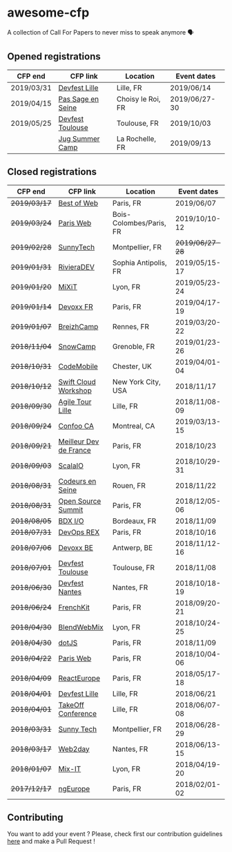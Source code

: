 # awesome-cfp
A collection of Call For Papers to never miss to speak anymore 🗣

## Opened registrations

| CFP end    | CFP link                                                   | Location     | Event dates   |
| ---------- | ---------------------------------------------------------- | ------------ | ------------- |
| 2019/03/31 | [Devfest Lille](https://conference-hall.io/public/event/6HVEO4aISYO7ctNdOIWx) | Lille, FR | 2019/06/14 |
| 2019/04/15 | [Pas Sage en Seine](https://cfh.passageenseine.fr/) | Choisy le Roi, FR | 2019/06/27-30 |
| 2019/05/25 | [Devfest Toulouse](https://conference-hall.io/public/event/HJRThubF4uYPkb7jSUxi) | Toulouse, FR | 2019/10/03 |
|            | [Jug Summer Camp]() | La Rochelle, FR | 2019/09/13 |

## Closed registrations

| CFP end        | CFP link                                                                      | Location        | Event dates   |
| -------------- | ----------------------------------------------------------------------------- | --------------- | ------------- |
| ~~2019/03/17~~ | [Best of Web](https://checkout.eventlama.com/#/events/best-of-web-2019/cfp) | Paris, FR | 2019/06/07 |
| ~~2019/03/24~~ | [Paris Web](https://appel.paris-web.fr/) | Bois-Colombes/Paris, FR | 2019/10/10-12 |
| ~~2019/02/28~~ | [SunnyTech](https://conference-hall.io/public/event/dWsbvnSTdg5v1pxwKhLM) | Montpellier, FR | ~~2019/06/27-28~~ |
| ~~2019/01/31~~ | [RivieraDEV](https://rivieradev-db8f5.firebaseapp.com/public/event/MdKOzN5iWpoAWLEaTX8M) | Sophia Antipolis, FR | 2019/05/15-17 |
| ~~2019/01/20~~ | [MiXiT](https://sessionize.com/mixit19/) | Lyon, FR | 2019/05/23-24 |
| ~~2019/01/14~~ | [Devoxx FR](https://cfp.devoxx.fr/) | Paris, FR | 2019/04/17-19 |
| ~~2019/01/07~~ | [BreizhCamp](https://breizhcamp.cfp.io/) | Rennes, FR | 2019/03/20-22 |
| ~~2018/11/04~~ | [SnowCamp](https://www.papercall.io/snowcamp-2019)         | Grenoble, FR | 2019/01/23-26 |
| ~~2018/10/31~~ | [CodeMobile](http://www.codemobile.co.uk/call-for-speakers/)| Chester, UK | 2019/04/01-04 |
| ~~2018/10/12~~ | [Swift Cloud Workshop](https://docs.google.com/forms/d/e/1FAIpQLSc8JXEgpGxCfMct6Xfcqa8tIa-2yDmbcy5yNSE3K5BWv1iUjQ/viewform) | New York City, USA | 2018/11/17 |
| ~~2018/09/30~~ | [Agile Tour Lille](http://2018.agiletour-lille.org/cfp/)   | Lille, FR    | 2018/11/08-09 |
| ~~2018/09/24~~ | [Confoo CA](https://confoo.ca/fr/yul2019/call-for-papers)  | Montreal, CA | 2019/03/13-15 |
| ~~2018/09/21~~ | [Meilleur Dev de France](https://www.papercall.io/mdf2018) | Paris, FR    | 2018/10/23    |
| ~~2018/09/03~~ | [ScalaIO](https://cfp.scala.io/)                                              | Lyon, FR        | 2018/10/29-31 |
| ~~2018/08/31~~ | [Codeurs en Seine](https://codeursenseine.cfp.io/)                            | Rouen, FR       | 2018/11/22    |
| ~~2018/08/31~~ | [Open Source Summit](http://cfp.opensourcesummit.paris/)                      | Paris, FR       | 2018/12/05-06 |
| ~~2018/08/05~~ | [BDX I/O](https://cfp.bdx.io/)                                                | Bordeaux, FR    | 2018/11/09    |
| ~~2018/07/31~~ | [DevOps REX](https://www.devopsrex.fr/proposer-un-talk/)                      | Paris, FR       | 2018/10/16    |
| ~~2018/07/06~~ | [Devoxx BE](https://dvbe18.confinabox.com/)                                   | Antwerp, BE     | 2018/11/12-16 |
| ~~2018/07/01~~ | [Devfest Toulouse](https://devfest-toulouse.cfp.io/)                          | Toulouse, FR    | 2018/11/08    |
| ~~2018/06/30~~ | [Devfest Nantes](https://cfp.gdgnantes.com/public/event/inzOQDR94h4bAaOVd7Db) | Nantes, FR      | 2018/10/18-19 |
| ~~2018/06/24~~ | [FrenchKit](https://www.papercall.io/frenchkit-2018)                          | Paris, FR       | 2018/09/20-21 |
| ~~2018/04/30~~ | [BlendWebMix](https://blendwebmix.workable.com/)                              | Lyon, FR        | 2018/10/24-25 |
| ~~2018/04/30~~ | [dotJS](https://eventil.com/events/dotjs-2018)                                | Paris, FR       | 2018/11/09    |
| ~~2018/04/22~~ | [Paris Web](https://appel-orateurs.paris-web.fr/)                             | Paris, FR       | 2018/10/04-06 |
| ~~2018/04/09~~ | [ReactEurope](https://checkout.eventlama.com/#/events/reacteurope-2018/cfp)   | Paris, FR       | 2018/05/17-18 |
| ~~2018/04/01~~ | [Devfest Lille](https://devfestlille.cfp.io/)                                 | Lille, FR       | 2018/06/21    |
| ~~2018/04/01~~ | [TakeOff Conference](https://www.takeoffconf.io/)                             | Lille, FR       | 2018/06/07-08 |
| ~~2018/03/31~~ | [Sunny Tech](https://sunnytech.cfp.io/)                                       | Montpellier, FR | 2018/06/28-29 |
| ~~2018/03/17~~ | [Web2day](https://web2day.cfp.io/)                                            | Nantes, FR      | 2018/06/13-15 |
| ~~2018/01/07~~ | [Mix-IT](https://mix-it.cfp.io/)                                              | Lyon, FR        | 2018/04/19-20 |
| ~~2017/12/17~~ | [ngEurope](https://checkout.eventlama.com/#/events/PHD3/cfp)                  | Paris, FR       | 2018/02/01-02 |

## Contributing

You want to add your event ? Please, check first our contribution guidelines [here](CONTRIBUTING.md) and make a Pull Request !
